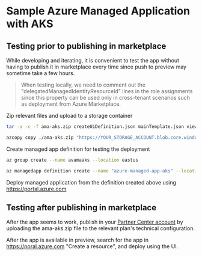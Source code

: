 # Sample Azure Managed Application with AKS

## Testing prior to publishing in marketplace

While developing and iterating, it is convenient to test the app without having to publish it in marketplace every time since push to preview may sometime take a few hours.

> When testing locally, we need to comment out the "delegatedManagedIdentityResourceId" lines in the role assignments since this property can be used only in cross-tenant scenarios such as deployment from Azure Marketplace.

Zip relevant files and upload to a storage container

```bash
tar -a -c -f ama-aks.zip createUiDefinition.json mainTemplate.json viewDefinition.json

azcopy copy ./ama-aks.zip "https://YOUR_STORAGE_ACCOUNT.blob.core.windows.net/YOUR_STORAGE_CONTAINER/ama-aks.zip?SHARED_ACCESS_SIGNATURE_WITH_WRITE_PERMISSION"
```

Create managed app definition for testing the deployment

```bash
az group create --name avamaaks --location eastus

az managedapp definition create --name "azure-managed-app-aks" --location eastus --resource-group avamaaks --lock-level ReadOnly --display-name "Azure Managed App AKS" --description "Azure Managed App AKS Example" --authorizations "YOUR_AAD_GROUP_PRINCIPAL_ID:b24988ac-6180-42a0-ab88-20f7382dd24c" --package-file-uri "https://YOUR_STORAGE_ACCOUNT.blob.core.windows.net/ama-aks/ama-aks.zip"
```

Deploy managed application from the definition created above using <https://portal.azure.com>

## Testing after publishing in marketplace

After the app seems to work, publish in your [Partner Center account](https://docs.microsoft.com/en-us/azure/azure-resource-manager/managed-applications/publish-marketplace-app) by uploading the ama-aks.zip file to the relevant plan's technical configuration.

After the app is available in preview, search for the app in <https://poral.azure.com> "Create a resource", and deploy using the UI.
